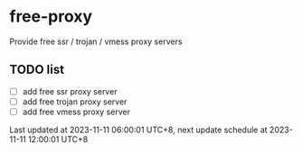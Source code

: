 
# free-proxy
Provide free ssr / trojan / vmess proxy servers


## TODO list
- [ ] add free ssr proxy server
- [ ] add free trojan proxy server
- [ ] add free vmess proxy server

Last updated at 2023-11-11 06:00:01 UTC+8, next update schedule at 2023-11-11 12:00:01 UTC+8

